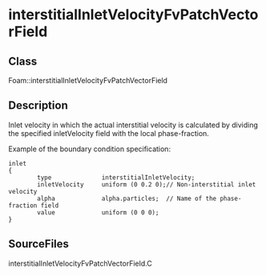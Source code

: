 # interstitialInletVelocityFvPatchVectorField 
## Class
Foam::interstitialInletVelocityFvPatchVectorField

## Description
Inlet velocity in which the actual interstitial velocity is calculated
by dividing the specified inletVelocity field with the local phase-fraction.

Example of the boundary condition specification:
```
inlet
{
        type              interstitialInletVelocity;
        inletVelocity     uniform (0 0.2 0);// Non-interstitial inlet velocity
        alpha             alpha.particles;  // Name of the phase-fraction field
        value             uniform (0 0 0);
}
```

## SourceFiles
interstitialInletVelocityFvPatchVectorField.C


